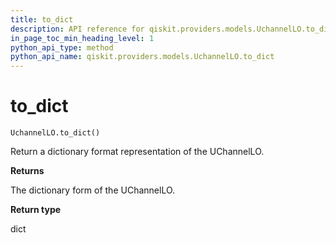 ```yaml
---
title: to_dict
description: API reference for qiskit.providers.models.UchannelLO.to_dict
in_page_toc_min_heading_level: 1
python_api_type: method
python_api_name: qiskit.providers.models.UchannelLO.to_dict
---
```


# to\_dict

<span id="qiskit.providers.models.UchannelLO.to_dict" />

`UchannelLO.to_dict()`

Return a dictionary format representation of the UChannelLO.

**Returns**

The dictionary form of the UChannelLO.

**Return type**

dict

